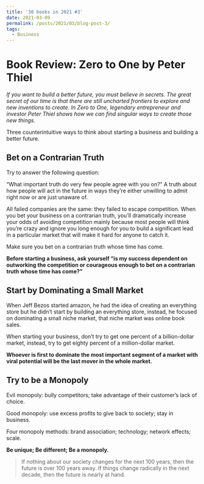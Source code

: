 ```yaml
---
title: '30 books in 2021 #3'
date: 2021-03-09
permalink: /posts/2021/03/blog-post-3/
tags:
  - Business
---
```

Book Review: Zero to One by Peter Thiel
======
*If you want to build a better future, you must believe in secrets. The great secret of our time is that there are still uncharted frontiers to explore and new inventions to create. In Zero to One, legendary entrepreneur and investor Peter Thiel shows how we can find singular ways to create those new things.*

Three counterintuitive ways to think about starting a business and building a better future.

Bet on a Contrarian Truth
------
Try to answer the following question:

“What important truth do very few people agree with you on?” 
A truth about how people will act in the future in ways they’re either unwilling to admit right now or are just unaware of.

All failed companies are the same: they failed to escape competition.
When you bet your business on a contrarian truth, you’ll dramatically increase your odds of avoiding competition mainly because most people will think you’re crazy and ignore you long enough for you to build a significant lead in a particular market that will make it hard for anyone to catch it.

Make sure you bet on a contrarian truth whose time has come.

**Before starting a business, ask yourself “is my success dependent on outworking the competition or courageous enough to bet on a contrarian truth whose time has come?”**

Start by Dominating a Small Market
------
When Jeff Bezos started amazon, he had the idea of creating an everything store but he didn’t start by building an everything store, instead, he focused on dominating a small niche market, that niche market was online book sales.

When starting your business, don’t try to get one percent of a billion-dollar market, instead, try to get eighty percent of a million-dollar market.  

**Whoever is first to dominate the most important segment of a market with viral potential will be the last mover in the whole market.**

Try to be a Monopoly 
-------
Evil monopoly: bully competitors; take advantage of their customer’s lack of choice.

Good monopoly: use excess profits to give back to society; stay in business.

Four monopoly methods: brand association; technology; network effects; scale.

**Be unique; Be different; Be a monopoly.**

>  If nothing about our society changes for the next 100 years, then the future is over 100 years away. If things change radically in the next decade, then the future is nearly at hand.

